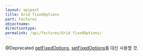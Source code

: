 ```yaml
---
layout: apipost
title: Grid fixedOptions
part: Fectures
objectname: 
directiontype: 
permalink: /api/fectures/Grid fixedOptions/
---
```



@Deprecated [getFixedOptions](/api/fectures/), [setFixedOptions](/api/fectures/)를 대신 사용할 것.
